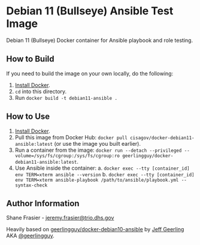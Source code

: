 # Debian 11 (Bullseye) Ansible Test Image #

Debian 11 (Bullseye) Docker container for Ansible playbook and role
testing.

## How to Build ##

If you need to build the image on your own locally, do the following:

  1. [Install Docker](https://docs.docker.com/engine/installation/).
  2. `cd` into this directory.
  3. Run `docker build -t debian11-ansible .`

## How to Use ##

  1. [Install Docker](https://docs.docker.com/engine/installation/).
  2. Pull this image from Docker Hub: `docker pull cisagov/docker-debian11-ansible:latest` (or use the image you built earlier).
  3. Run a container from the image: `docker run --detach --privileged --volume=/sys/fs/cgroup:/sys/fs/cgroup:ro geerlingguy/docker-debian11-ansible:latest`.
  4. Use Ansible inside the container:
    a. `docker exec --tty [container_id] env TERM=xterm ansible --version`
    b. `docker exec --tty [container_id] env TERM=xterm ansible-playbook /path/to/ansible/playbook.yml --syntax-check`

## Author Information ##

Shane Frasier - <jeremy.frasier@trio.dhs.gov>

Heavily based on
[geerlingguy/docker-debian10-ansible](https://github.com/geerlingguy/docker-debian10-ansible)
by [Jeff Geerling](https://www.jeffgeerling.com/) AKA
[@geerlingguy](https://github.com/geerlingguy).
